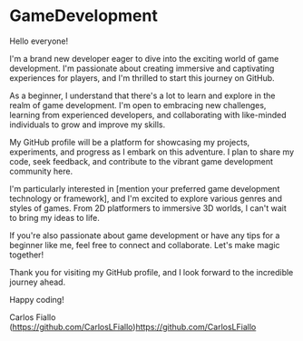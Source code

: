 # GameDevelopment
Hello everyone!

I'm a brand new developer eager to dive into the exciting world of game development. I'm passionate about creating immersive and captivating experiences for players, and I'm thrilled to start this journey on GitHub.

As a beginner, I understand that there's a lot to learn and explore in the realm of game development. I'm open to embracing new challenges, learning from experienced developers, and collaborating with like-minded individuals to grow and improve my skills.

My GitHub profile will be a platform for showcasing my projects, experiments, and progress as I embark on this adventure. I plan to share my code, seek feedback, and contribute to the vibrant game development community here.

I'm particularly interested in [mention your preferred game development technology or framework], and I'm excited to explore various genres and styles of games. From 2D platformers to immersive 3D worlds, I can't wait to bring my ideas to life.

If you're also passionate about game development or have any tips for a beginner like me, feel free to connect and collaborate. Let's make magic together!

Thank you for visiting my GitHub profile, and I look forward to the incredible journey ahead.

Happy coding!

Carlos Fiallo
(https://github.com/CarlosLFiallo)https://github.com/CarlosLFiallo




